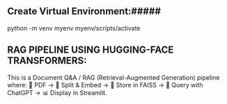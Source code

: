 ## Create Virtual Environment:#####
python -m venv myenv
myenv/scripts/activate

## RAG PIPELINE USING HUGGING-FACE TRANSFORMERS:
This is a Document Q&A / RAG (Retrieval-Augmented Generation) pipeline where:
📄 PDF → 🔎 Split & Embed → 📂 Store in FAISS → 🤖 Query with ChatGPT → 📊 Display in Streamlit.
